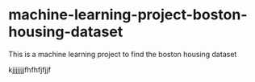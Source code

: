 # machine-learning-project-boston-housing-dataset
 This is a machine learning project to find the boston housing dataset 
 
 
 
kjjjjjjjfhfhfjfjjf
